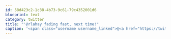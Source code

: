 ```yaml
---
id: 58d423c2-1c38-4b73-9c61-79c4352001d6
blueprint: text
category: twitter
title: "'@rlahay fading fast, next time!"
caption: '<span class="username username_linked">@<a href="https://twitter.com/rlahay" title="Ryan Lahay">rlahay</a></span> fading fast, next time!'
---
```

